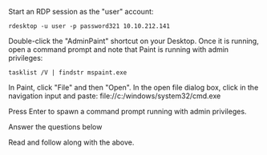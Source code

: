 Start an RDP session as the "user" account:

```
rdesktop -u user -p password321 10.10.212.141
```

Double-click the "AdminPaint" shortcut on your Desktop. Once it is running, open a command prompt and note that Paint is running with admin privileges:

```
tasklist /V | findstr mspaint.exe
```

In Paint, click "File" and then "Open". In the open file dialog box, click in the navigation input and paste: file://c:/windows/system32/cmd.exe

Press Enter to spawn a command prompt running with admin privileges.

Answer the questions below

Read and follow along with the above.